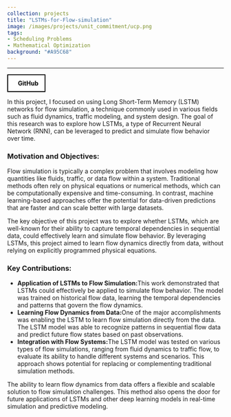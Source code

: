 ```yaml
---
collection: projects
title: "LSTMs-for-Flow-simulation"
image: /images/projects/unit_commitment/ucp.png
tags: 
- Scheduling Problems
- Mathematical Optimization
background: "#A95C68" 
---
```

<style>
    .image-container {
      text-align: center;
    }
    .responsive-image {
      width: 500px; /* Set the desired width */
      height: auto; /* Maintain aspect ratio */
    }
    .button-container {
    width: 100%;
    display: flex;
    justify-content: left;
    }

    .button-group {
        display: flex;
        gap: 15px; /* Space between buttons */
        align-items: center;
    }

    .icon-button {
        display: flex;
        align-items: center;
        justify-content: center;
        padding: 10px 15px;
        border: 2px solid black;
        background-color: white;
        color: black;
        font-weight: bold;
        cursor: pointer;
        transition: all 0.3s ease;
        text-decoration: none !important;
    }

    .icon-button i {
        margin-right: 8px;
        font-size: 20px;
    }

    .icon-button:hover {
        background-color: black;
        color: white;
    }
</style>

<!-- <div class="button-container">
    <div class="button-group">
        <a href="https://github.com/FarStryke21/MAPF" class="icon-button github-button">
            <i class="fab fa-github"></i>
            <span>GitHub</span>
        </a>
        <a href="/files/16745_tyagi_gite_kokil_chulawala.pdf" class="icon-button github-button">
            <i class="fas fa-file-alt"></i>
            <span>Article</span>
        </a>
    </div>
</div> -->

---------------------
<div class="button-container">
    <a href="https://github.com/JavalVyas2000/LSTMs-for-Flow-simulation" class="icon-button arxiv-button">
        <i class="fab fa-github"></i>
        <span>GitHub</span>
    </a>
</div>

<p>In this project, I focused on using Long Short-Term Memory (LSTM) networks for flow simulation, a technique commonly used in various fields such as fluid dynamics, traffic modeling, and system design. The goal of this research was to explore how LSTMs, a type of Recurrent Neural Network (RNN), can be leveraged to predict and simulate flow behavior over time.</p>

<h3>Motivation and Objectives:</h3>

<p>Flow simulation is typically a complex problem that involves modeling how quantities like fluids, traffic, or data flow within a system. Traditional methods often rely on physical equations or numerical methods, which can be computationally expensive and time-consuming. In contrast, machine learning-based approaches offer the potential for data-driven predictions that are faster and can scale better with large datasets.</p>

<p>The key objective of this project was to explore whether LSTMs, which are well-known for their ability to capture temporal dependencies in sequential data, could effectively learn and simulate flow behavior. By leveraging LSTMs, this project aimed to learn flow dynamics directly from data, without relying on explicitly programmed physical equations.</p>

<h3>Key Contributions:</h3>
<ul>
    <li><strong>Application of LSTMs to Flow Simulation:</strong>This work demonstrated that LSTMs could effectively be applied to simulate flow behavior. The model was trained on historical flow data, learning the temporal dependencies and patterns that govern the flow dynamics.</li>
    <li><strong>Learning Flow Dynamics from Data:</strong>One of the major accomplishments was enabling the LSTM to learn flow simulation directly from the data. The LSTM model was able to recognize patterns in sequential flow data and predict future flow states based on past observations.</li>
    <li><strong>Integration with Flow Systems:</strong>The LSTM model was tested on various types of flow simulations, ranging from fluid dynamics to traffic flow, to evaluate its ability to handle different systems and scenarios. This approach shows potential for replacing or complementing traditional simulation methods.</li>
</ul>

<p> The ability to learn flow dynamics from data offers a flexible and scalable solution to flow simulation challenges. This method also opens the door for future applications of LSTMs and other deep learning models in real-time simulation and predictive modeling.</p>